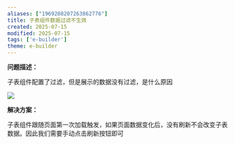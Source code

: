 ```yaml
---
aliases: ["1969208207263862776"]
title: 子表组件数据过滤不生效
created: 2025-07-15
modified: 2025-07-15
tags: ['e-builder']
theme: e-builder
---
```


**问题描述：**

子表组件配置了过滤，但是展示的数据没有过滤，是什么原因

![](https://myhelpdoc.oss-cn-heyuan.aliyuncs.com/mdimages/235a0eef9969de8e5ae67d16a5bb0ad3.jpg)

**解决方案：**

子表组件跟随页面第一次加载触发，如果页面数据变化后，没有刷新不会改变子表数据。因此我们需要手动点击刷新按钮即可

